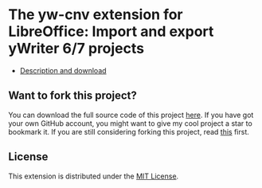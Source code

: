 # The yw-cnv extension for LibreOffice: Import and export yWriter 6/7 projects 

* [Description and download](https://peter88213.github.io/yw-cnv)


## Want to fork this project?

You can download the full source code of this project [here](https://github.com/peter88213/yw-cnv/releases/latest). If you have got your own GitHub account, you might want to give my cool project a star to bookmark it. If you are still considering forking this project, read [this](https://ericgreer.info/post/judging-the-stupidity-of-github-projects/) first.


## License

This extension is distributed under the [MIT License](http://www.opensource.org/licenses/mit-license.php).
